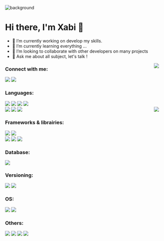 <img align="center" alt="background" src="https://drive.google.com/uc?export=view&id=1WblKjUBpuIh-yjgZfTjafoTgUTgnM0wt"/>

# Hi there, I'm Xabi 👋

- 🔭 I’m currently working on develop my skills. 
- 🌱 I’m currently learning everything ...   
- 👯 I’m looking to collaborate with other developers on many projects
- 💬 Ask me about all subject, let's talk ! 

<img align="right" src="https://github-readme-stats.vercel.app/api?username=XabAyca&hide=stars&show_icons=true&theme=gruvbox_light" />  

### Connect with me:

[<img src="https://img.shields.io/badge/-Portfolio-7D4698?style=for-the-badge&logo=TorBrowser" />][portfolio]
[<img src="https://img.shields.io/badge/-Xabi-C2C2C2?style=for-the-badge&logo=linkedin&label=Linkedin&labelColor=blue">][linkedin]

### Languages:
<img src="https://img.shields.io/badge/-Ruby-CC342D?style=flat-square&logo=Ruby"> <img src="https://img.shields.io/badge/-Elixir-4B275F?style=flat-square&logo=Elixir"> <img src="https://img.shields.io/badge/-JavaScript-F7DF1E?style=flat-square&logo=JavaScript&logoColor=black"> <img src="https://img.shields.io/badge/-Python-3776AB?style=flat-square&logo=Python&logoColor=white">  
<img src="https://img.shields.io/badge/-HTML5-E34F26?style=flat-square&logo=HTML5&logoColor=white">
<img src="https://img.shields.io/badge/-CSS-1572B6?style=flat-square&logo=CSS3&logoColor=white">
<img src="https://img.shields.io/badge/-SASS-CC6699?style=flat-square&logo=SASS&logoColor=white">
<img align="right" src="https://github-readme-stats.vercel.app/api/top-langs/?username=XabAyca&layout=compact&theme=gruvbox_light" /> 

### Frameworks & librairies:
  
<img src="https://img.shields.io/badge/-Ruby_on_Rails-CC0000?style=flat-square&logo=Ruby-on-Rails&logoColor=white"> <img src="https://img.shields.io/badge/-Phoenix-D86C37?style=flat-square">  
<img src="https://img.shields.io/badge/-React-61DAFB?style=flat-square&logo=React&logoColor=black"> <img src="https://img.shields.io/badge/-Node.js-339933?style=flat-square&logo=node.js&logoColor=white"> <img src="https://img.shields.io/badge/Redux-764ABC?style=flat-square&logo=redux&logoColor=white">

### Database:
<img src="https://img.shields.io/badge/PostgreSQL-4169E1?style=flat-square&logo=postgresql&logoColor=white">


### Versioning:
<img src="https://img.shields.io/badge/git-F05032?style=flat-square&logo=git&logoColor=white"> <img src="https://img.shields.io/badge/GitHub-181717?style=flat-square&logo=github&logoColor=white"> 

### OS:
<img src="https://img.shields.io/badge/Mac-000000?style=flat-square&logo=apple&logoColor=white"> <img src="https://img.shields.io/badge/Linux-FCC624?style=flat-square&logo=linux&logoColor=black">

### Others:
<img src="https://img.shields.io/badge/Visual_Studio_Code-007ACC?style=flat-square&logo=visualstudiocode&logoColor=white"> <img src="https://img.shields.io/badge/XCode-147EFB?style=flat-square&logo=xcode&logoColor=white"> <img src="https://img.shields.io/badge/ITerm_2-000000?style=flat-square&logo=iterm2&logoColor=white"> <img src="https://img.shields.io/badge/Vim-019733?style=flat-square&logo=vim&logoColor=white">

[portfolio]: https://xabayca.github.io/my_portfolio/
[instagram]: https://www.instagram.com/xabitabi/
[linkedin]: https://www.linkedin.com/in/xabi-aycaguer/

